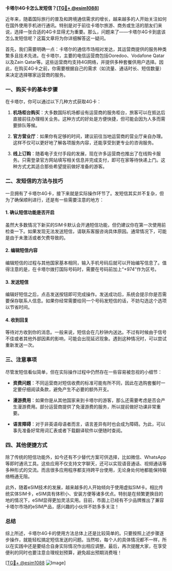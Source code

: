 **卡塔尔4G卡怎么发短信？[[TG💪+ @esim1088](https://t.me/s/esim1088)]**

近年来，随着国际旅行的普及和跨境通信需求的增长，越来越多的人开始关注如何在国外使用手机进行通讯。特别是对于前往卡塔尔旅游、商务或生活的朋友们来说，选择一张合适的4G卡显得尤为重要。那么，问题来了——卡塔尔4G卡到底该怎么发短信呢？这篇文章将为你详细解答这一疑问。

首先，我们需要明确一点：卡塔尔的通信市场相对发达，其运营商提供的服务种类繁多且技术先进。在卡塔尔，主要的电信运营商包括Ooredoo、Vodafone Qatar以及Zain Qatar等。这些运营商均支持4G网络，并提供多种套餐供用户选择。因此，在购买4G卡之前，你需要根据自己的需求（如流量、通话时长、短信数量）来决定选择哪家运营商的服务。

### 一、购买卡的基本步骤

在卡塔尔，你可以通过以下几种方式获取4G卡：

1. **机场柜台购买**：大多数国际机场都设有运营商的服务柜台，旅客可以在抵达后直接前往办理相关业务。这种方式的好处是方便快捷，但可能会因为人多而需要排队等候。
   
2. **官方营业厅**：如果你有足够的时间，建议前往当地运营商的营业厅亲自办理。这样不仅可以更好地了解各项服务内容，还能享受到更专业的咨询服务。

3. **线上订购**：随着电子支付手段的发展，现在许多运营商也推出了在线购卡服务。只需登录官方网站填写相关信息并完成支付，即可在家等待快递上门。这种方式尤其适合那些希望提前做好准备的游客。

### 二、发短信的方法与技巧

一旦拥有了卡塔尔4G卡，接下来就是实际操作环节了。发短信其实并不复杂，但为了确保顺利进行，还是有一些需要注意的地方：

#### 1. 确认短信功能是否开启
虽然大多数情况下新买的SIM卡默认会开通短信功能，但仍建议你在第一次使用前检查一下。如果发现无法发送短信，请联系客服咨询具体原因。通常情况下，可能是由于未激活或者欠费导致的。

#### 2. 编辑短信内容
编辑短信的过程与其他国家基本相同，输入手机号码后就可以开始编写信息了。值得注意的是，在卡塔尔拨打国际号码时，需要在号码前加上“+974”作为区号。

#### 3. 发送短信
编辑好短信之后，点击发送按钮即可完成操作。发送成功后，系统会提示你是否需要保存联系人信息。如果你经常需要给同一个号码发短信的话，不妨勾选这个选项以节省时间。

#### 4. 收到回复
等待对方收到你的消息。一般来说，短信会在几秒钟内送达。不过有时候由于信号不佳或者其他外部因素的影响，可能会出现延迟现象。遇到这种情况时，可以尝试重新发送一次。

### 三、注意事项

尽管发短信看似简单，但在实际操作过程中仍然存在一些容易被忽视的小细节：

- **资费问题**：不同运营商对短信收费的标准可能有所不同，因此在选购套餐时一定要仔细阅读条款，避免产生不必要的额外开支。
  
- **漫游费用**：如果你是从其他国家来到卡塔尔的游客，那么还需要考虑是否会产生漫游费用。部分运营商提供了免漫游费的服务，所以提前做好功课非常重要。

- **语言障碍**：对于非英语母语者而言，语言差异有时也会成为障碍。为此，可以事先准备好常用词汇表或者下载翻译软件以便随时查阅。

### 四、其他便捷方式

除了传统的短信功能外，如今还有不少替代方案可供选择，比如微信、WhatsApp等即时通讯工具。这些应用不仅支持文字聊天，还可以实现语音通话、视频通话等多种形式的交流。而且很多应用程序都支持跨平台使用，无论身处何地都能保持联络畅通无阻。

此外，随着eSIM技术的发展，越来越多的人开始倾向于使用虚拟SIM卡。相比传统实体SIM卡，eSIM具有体积小、安装方便等诸多优点。特别是在频繁更换目的地的情况下，eSIM显得更加灵活实用。目前，市面上已经有不少品牌推出了兼容卡塔尔市场的eSIM产品，感兴趣的小伙伴不妨多多关注！

### 总结

综上所述，卡塔尔4G卡的使用方法总体上还是比较简单的。只要按照上述步骤逐步操作，就能轻松搞定短信发送的问题。当然啦，每个人的具体情况都不一样，所以在实践中还是要结合自身实际情况作出相应调整。最后，再次提醒大家，在享受便利的同时也要注意合理规划预算，避免超出预期消费哦！

[[TG💪+ @esim1088](https://t.me/s/esim1088) ![Image](https://i.postimg.cc/4NQfJmqS/Snipaste-2025-05-13-00-14-12.png)]